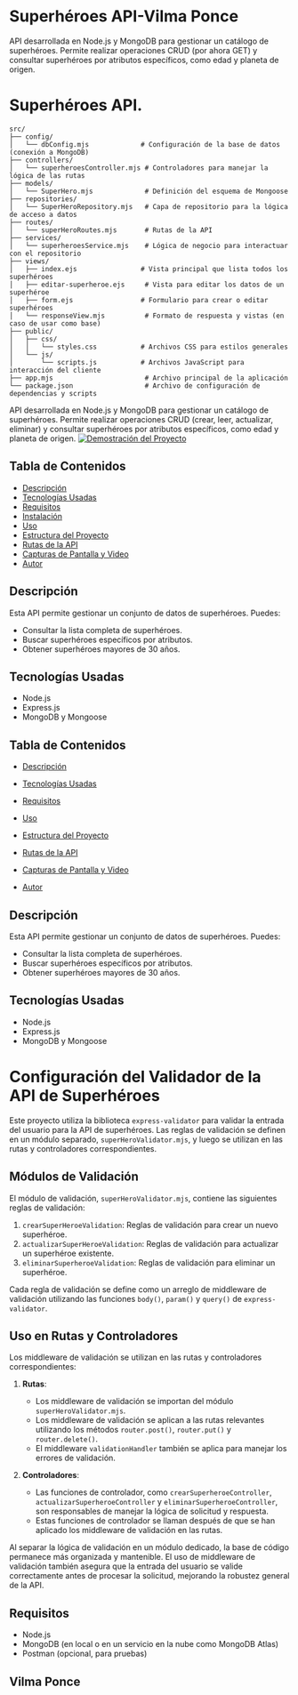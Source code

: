 # Superhéroes API-Vilma Ponce

API desarrollada en Node.js y MongoDB para gestionar un catálogo de superhéroes. Permite realizar operaciones CRUD (por ahora GET) y consultar superhéroes por atributos específicos, como edad y planeta de origen.
# Superhéroes API.
```
src/
├── config/
│   └── dbConfig.mjs             # Configuración de la base de datos (conexión a MongoDB)
├── controllers/
│   └── superheroesController.mjs # Controladores para manejar la lógica de las rutas
├── models/
│   └── SuperHero.mjs             # Definición del esquema de Mongoose
├── repositories/
│   └── SuperHeroRepository.mjs   # Capa de repositorio para la lógica de acceso a datos
├── routes/
│   └── superHeroRoutes.mjs       # Rutas de la API
├── services/
│   └── superheroesService.mjs    # Lógica de negocio para interactuar con el repositorio
├── views/
│   ├── index.ejs                # Vista principal que lista todos los superhéroes
│   ├── editar-superheroe.ejs     # Vista para editar los datos de un superhéroe
│   ├── form.ejs                 # Formulario para crear o editar superhéroes
│   └── responseView.mjs          # Formato de respuesta y vistas (en caso de usar como base)
├── public/
│   ├── css/
│   │   └── styles.css           # Archivos CSS para estilos generales
│   └── js/
│       └── scripts.js           # Archivos JavaScript para interacción del cliente
├── app.mjs                       # Archivo principal de la aplicación
└── package.json                  # Archivo de configuración de dependencias y scripts

```


API desarrollada en Node.js y MongoDB para gestionar un catálogo de superhéroes. Permite realizar operaciones CRUD (crear, leer, actualizar, eliminar) y consultar superhéroes por atributos específicos, como edad y planeta de origen.
[![Demostración del Proyecto](https://img.youtube.com/vi/uSMqLC6aapU/0.jpg)](https://youtu.be/uSMqLC6aapU)


## Tabla de Contenidos
- [Descripción](#descripción)
- [Tecnologías Usadas](#tecnologías-usadas)
- [Requisitos](#requisitos)
- [Instalación](#instalación)
- [Uso](#uso)
- [Estructura del Proyecto](#estructura-del-proyecto)
- [Rutas de la API](#rutas-de-la-api)
- [Capturas de Pantalla y Video](#capturas-de-pantalla-y-video)
- [Autor](#autor)

## Descripción
Esta API permite gestionar un conjunto de datos de superhéroes. Puedes:
- Consultar la lista completa de superhéroes.
- Buscar superhéroes específicos por atributos.
- Obtener superhéroes mayores de 30 años.

## Tecnologías Usadas
- Node.js
- Express.js
- MongoDB y Mongoose

## Tabla de Contenidos
- [Descripción](#descripción)
- [Tecnologías Usadas](#tecnologías-usadas)
- [Requisitos](#requisitos)

- [Uso](#uso)
- [Estructura del Proyecto](#estructura-del-proyecto)
- [Rutas de la API](#rutas-de-la-api)
- [Capturas de Pantalla y Video](#capturas-de-pantalla-y-video)
- [Autor](#autor)

## Descripción
Esta API permite gestionar un conjunto de datos de superhéroes. Puedes:
- Consultar la lista completa de superhéroes.
- Buscar superhéroes específicos por atributos.
- Obtener superhéroes mayores de 30 años.

## Tecnologías Usadas
- Node.js
- Express.js
- MongoDB y Mongoose
# Configuración del Validador de la API de Superhéroes

Este proyecto utiliza la biblioteca `express-validator` para validar la entrada del usuario para la API de superhéroes. Las reglas de validación se definen en un módulo separado, `superHeroValidator.mjs`, y luego se utilizan en las rutas y controladores correspondientes.

## Módulos de Validación

El módulo de validación, `superHeroValidator.mjs`, contiene las siguientes reglas de validación:

1. `crearSuperHeroeValidation`: Reglas de validación para crear un nuevo superhéroe.
2. `actualizarSuperHeroeValidation`: Reglas de validación para actualizar un superhéroe existente.
3. `eliminarSuperheroeValidation`: Reglas de validación para eliminar un superhéroe.

Cada regla de validación se define como un arreglo de middleware de validación utilizando las funciones `body()`, `param()` y `query()` de `express-validator`.

## Uso en Rutas y Controladores

Los middleware de validación se utilizan en las rutas y controladores correspondientes:

1. **Rutas**:
   - Los middleware de validación se importan del módulo `superHeroValidator.mjs`.
   - Los middleware de validación se aplican a las rutas relevantes utilizando los métodos `router.post()`, `router.put()` y `router.delete()`.
   - El middleware `validationHandler` también se aplica para manejar los errores de validación.

2. **Controladores**:
   - Las funciones de controlador, como `crearSuperheroeController`, `actualizarSuperheroeController` y `eliminarSuperheroeController`, son responsables de manejar la lógica de solicitud y respuesta.
   - Estas funciones de controlador se llaman después de que se han aplicado los middleware de validación en las rutas.

Al separar la lógica de validación en un módulo dedicado, la base de código permanece más organizada y mantenible. El uso de middleware de validación también asegura que la entrada del usuario se valide correctamente antes de procesar la solicitud, mejorando la robustez general de la API.
## Requisitos
- Node.js
- MongoDB (en local o en un servicio en la nube como MongoDB Atlas)
- Postman (opcional, para pruebas)

## Vilma Ponce
